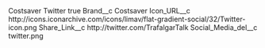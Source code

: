 <?xml version="1.0" encoding="UTF-8"?>
<CustomMetadata xmlns="http://soap.sforce.com/2006/04/metadata" xmlns:xsi="http://www.w3.org/2001/XMLSchema-instance" xmlns:xsd="http://www.w3.org/2001/XMLSchema">
    <label>Costsaver Twitter</label>
    <protected>true</protected>
    <values>
        <field>Brand__c</field>
        <value xsi:type="xsd:string">Costsaver</value>
    </values>
    <values>
        <field>Icon_URL__c</field>
        <value xsi:type="xsd:string">http://icons.iconarchive.com/icons/limav/flat-gradient-social/32/Twitter-icon.png</value>
    </values>
    <values>
        <field>Share_Link__c</field>
        <value xsi:type="xsd:string">http://twitter.com/TrafalgarTalk</value>
    </values>
    <values>
        <field>Social_Media_del__c</field>
        <value xsi:type="xsd:string">twitter.png</value>
    </values>
</CustomMetadata>
